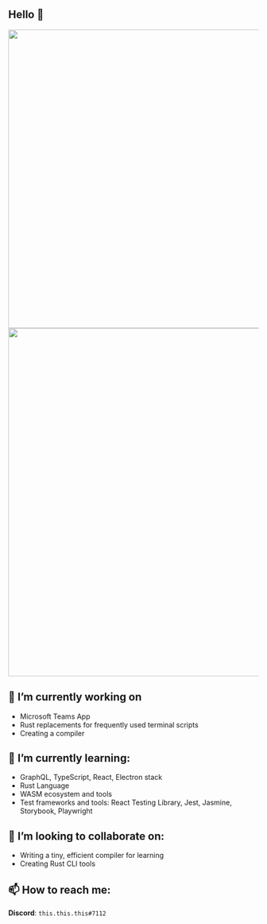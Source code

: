 ## Hello 👋

<img align="center" src="https://gist.github.com/tmcarmichael/53e0408f523d8d298880ad3add06267b/raw/github-metrics.svg" width="600">

<img align="center" src="https://gist.github.com/tmcarmichael/53e0408f523d8d298880ad3add06267b/raw/metrics.plugin.isocalendar.fullyear.svg" width="700">

## 🔭 I’m currently working on 
- Microsoft Teams App
- Rust replacements for frequently used terminal scripts
- Creating a compiler

## 🌱 I’m currently learning:
- GraphQL, TypeScript, React, Electron stack
- Rust Language
- WASM ecosystem and tools
- Test frameworks and tools: React Testing Library, Jest, Jasmine, Storybook, Playwright

## 👯 I’m looking to collaborate on:
- Writing a tiny, efficient compiler for learning
- Creating Rust CLI tools

## 📫 How to reach me:
**Discord**: `this.this.this#7112`

